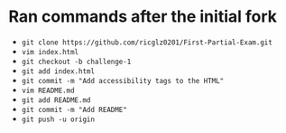 # Ran commands after the initial fork

* `git clone https://github.com/ricglz0201/First-Partial-Exam.git`
* `vim index.html`
* `git checkout -b challenge-1`
* `git add index.html`
* `git commit -m "Add accessibility tags to the HTML"`
* `vim README.md`
* `git add README.md`
* `git commit -m "Add README"`
* `git push -u origin`
